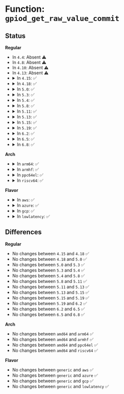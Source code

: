 # Function: <code>gpiod_get_raw_value_commit</code>

## Status
<b>Regular</b>
<ul>
<li>
In <code>4.4</code>: Absent ⚠️
</li>
<li>
In <code>4.8</code>: Absent ⚠️
</li>
<li>
In <code>4.10</code>: Absent ⚠️
</li>
<li>
In <code>4.13</code>: Absent ⚠️
</li>
<li>
<details>
<summary>In <code>4.15</code>: ✅</summary>

```c
int gpiod_get_raw_value_commit(const struct gpio_desc *desc);
```

**Collision:** Unique Static

**Inline:** No

**Transformation:** False

**Instances:**

```
In drivers/gpio/gpiolib.c (ffffffff814da040)
Location: drivers/gpio/gpiolib.c:2580
Inline: False
```
**Symbols:**

```
ffffffff814da040-ffffffff814da10a: gpiod_get_raw_value_commit (STB_LOCAL)
```
</details>
</li>
<li>
<details>
<summary>In <code>4.18</code>: ✅</summary>

```c
int gpiod_get_raw_value_commit(const struct gpio_desc *desc);
```

**Collision:** Unique Static

**Inline:** No

**Transformation:** False

**Instances:**

```
In drivers/gpio/gpiolib.c (ffffffff81508ef0)
Location: drivers/gpio/gpiolib.c:2738
Inline: False
Direct callers:
  - drivers/gpio/gpiolib.c:gpiod_get_raw_value_cansleep
  - drivers/gpio/gpiolib.c:gpiod_get_value
  - drivers/gpio/gpiolib.c:gpiod_get_raw_value
```
**Symbols:**

```
ffffffff81508ef0-ffffffff81508fb9: gpiod_get_raw_value_commit (STB_LOCAL)
```
</details>
</li>
<li>
<details>
<summary>In <code>5.0</code>: ✅</summary>

```c
int gpiod_get_raw_value_commit(const struct gpio_desc *desc);
```

**Collision:** Unique Static

**Inline:** No

**Transformation:** False

**Instances:**

```
In drivers/gpio/gpiolib.c (ffffffff8151d590)
Location: drivers/gpio/gpiolib.c:2818
Inline: False
Direct callers:
  - drivers/gpio/gpiolib.c:gpiod_get_raw_value_cansleep
  - drivers/gpio/gpiolib.c:gpiod_get_value
  - drivers/gpio/gpiolib.c:gpiod_get_raw_value
```
**Symbols:**

```
ffffffff8151d590-ffffffff8151d659: gpiod_get_raw_value_commit (STB_LOCAL)
```
</details>
</li>
<li>
<details>
<summary>In <code>5.3</code>: ✅</summary>

```c
int gpiod_get_raw_value_commit(const struct gpio_desc *desc);
```

**Collision:** Unique Static

**Inline:** No

**Transformation:** False

**Instances:**

```
In drivers/gpio/gpiolib.c (ffffffff8154b680)
Location: drivers/gpio/gpiolib.c:2906
Inline: False
Direct callers:
  - drivers/gpio/gpiolib.c:gpiod_get_raw_value_cansleep
  - drivers/gpio/gpiolib.c:gpiod_get_value
  - drivers/gpio/gpiolib.c:gpiod_get_raw_value
```
**Symbols:**

```
ffffffff8154b680-ffffffff8154b75a: gpiod_get_raw_value_commit (STB_LOCAL)
```
</details>
</li>
<li>
<details>
<summary>In <code>5.4</code>: ✅</summary>

```c
int gpiod_get_raw_value_commit(const struct gpio_desc *desc);
```

**Collision:** Unique Static

**Inline:** No

**Transformation:** False

**Instances:**

```
In drivers/gpio/gpiolib.c (ffffffff8156c860)
Location: drivers/gpio/gpiolib.c:3264
Inline: False
Direct callers:
  - drivers/gpio/gpiolib.c:gpiod_get_raw_value_cansleep
  - drivers/gpio/gpiolib.c:gpiod_get_value
  - drivers/gpio/gpiolib.c:gpiod_get_raw_value
```
**Symbols:**

```
ffffffff8156c860-ffffffff8156c93a: gpiod_get_raw_value_commit (STB_LOCAL)
```
</details>
</li>
<li>
<details>
<summary>In <code>5.8</code>: ✅</summary>

```c
int gpiod_get_raw_value_commit(const struct gpio_desc *desc);
```

**Collision:** Unique Static

**Inline:** No

**Transformation:** False

**Instances:**

```
In drivers/gpio/gpiolib.c (ffffffff8160e970)
Location: drivers/gpio/gpiolib.c:3672
Inline: False
Direct callers:
  - drivers/gpio/gpiolib.c:gpiod_get_raw_value_cansleep
  - drivers/gpio/gpiolib.c:gpiod_get_value
  - drivers/gpio/gpiolib.c:gpiod_get_raw_value
  - drivers/gpio/gpiolib.c:lineevent_irq_thread
  - drivers/gpio/gpiolib.c:lineevent_ioctl
```
**Symbols:**

```
ffffffff8160e970-ffffffff8160ea38: gpiod_get_raw_value_commit (STB_LOCAL)
```
</details>
</li>
<li>
<details>
<summary>In <code>5.11</code>: ✅</summary>

```c
int gpiod_get_raw_value_commit(const struct gpio_desc *desc);
```

**Collision:** Unique Static

**Inline:** No

**Transformation:** False

**Instances:**

```
In drivers/gpio/gpiolib.c (ffffffff81635ad0)
Location: drivers/gpio/gpiolib.c:2498
Inline: False
Direct callers:
  - drivers/gpio/gpiolib.c:gpiod_get_raw_value_cansleep
  - drivers/gpio/gpiolib.c:gpiod_get_value
  - drivers/gpio/gpiolib.c:gpiod_get_raw_value
```
**Symbols:**

```
ffffffff81635ad0-ffffffff81635b92: gpiod_get_raw_value_commit (STB_LOCAL)
```
</details>
</li>
<li>
<details>
<summary>In <code>5.13</code>: ✅</summary>

```c
int gpiod_get_raw_value_commit(const struct gpio_desc *desc);
```

**Collision:** Unique Static

**Inline:** No

**Transformation:** False

**Instances:**

```
In drivers/gpio/gpiolib.c (ffffffff81619f20)
Location: drivers/gpio/gpiolib.c:2475
Inline: False
Direct callers:
  - drivers/gpio/gpiolib.c:gpiod_get_raw_value_cansleep
  - drivers/gpio/gpiolib.c:gpiod_get_value
  - drivers/gpio/gpiolib.c:gpiod_get_raw_value
```
**Symbols:**

```
ffffffff81619f20-ffffffff81619fe2: gpiod_get_raw_value_commit (STB_LOCAL)
```
</details>
</li>
<li>
<details>
<summary>In <code>5.15</code>: ✅</summary>

```c
int gpiod_get_raw_value_commit(const struct gpio_desc *desc);
```

**Collision:** Unique Static

**Inline:** No

**Transformation:** False

**Instances:**

```
In drivers/gpio/gpiolib.c (ffffffff81689330)
Location: drivers/gpio/gpiolib.c:2504
Inline: False
Direct callers:
  - drivers/gpio/gpiolib.c:gpiod_get_raw_value_cansleep
  - drivers/gpio/gpiolib.c:gpiod_get_value
  - drivers/gpio/gpiolib.c:gpiod_get_raw_value
```
**Symbols:**

```
ffffffff81689330-ffffffff816893ef: gpiod_get_raw_value_commit (STB_LOCAL)
```
</details>
</li>
<li>
<details>
<summary>In <code>5.19</code>: ✅</summary>

```c
int gpiod_get_raw_value_commit(const struct gpio_desc *desc);
```

**Collision:** Unique Static

**Inline:** No

**Transformation:** False

**Instances:**

```
In drivers/gpio/gpiolib.c (ffffffff817a5f60)
Location: drivers/gpio/gpiolib.c:2627
Inline: False
Direct callers:
  - drivers/gpio/gpiolib.c:gpiod_get_raw_value_cansleep
  - drivers/gpio/gpiolib.c:gpiod_get_value
  - drivers/gpio/gpiolib.c:gpiod_get_raw_value
```
**Symbols:**

```
ffffffff817a5f60-ffffffff817a603e: gpiod_get_raw_value_commit (STB_LOCAL)
```
</details>
</li>
<li>
<details>
<summary>In <code>6.2</code>: ✅</summary>

```c
int gpiod_get_raw_value_commit(const struct gpio_desc *desc);
```

**Collision:** Unique Static

**Inline:** No

**Transformation:** False

**Instances:**

```
In drivers/gpio/gpiolib.c (ffffffff818bde80)
Location: drivers/gpio/gpiolib.c:2697
Inline: False
Direct callers:
  - drivers/gpio/gpiolib.c:gpiod_get_raw_value_cansleep
  - drivers/gpio/gpiolib.c:gpiod_get_value
  - drivers/gpio/gpiolib.c:gpiod_get_raw_value
```
**Symbols:**

```
ffffffff818bde80-ffffffff818bdf5e: gpiod_get_raw_value_commit (STB_LOCAL)
```
</details>
</li>
<li>
<details>
<summary>In <code>6.5</code>: ✅</summary>

```c
int gpiod_get_raw_value_commit(const struct gpio_desc *desc);
```

**Collision:** Unique Static

**Inline:** No

**Transformation:** False

**Instances:**

```
In drivers/gpio/gpiolib.c (ffffffff81901040)
Location: drivers/gpio/gpiolib.c:2738
Inline: False
Direct callers:
  - drivers/gpio/gpiolib.c:gpiod_get_raw_value_cansleep
  - drivers/gpio/gpiolib.c:gpiod_get_value
  - drivers/gpio/gpiolib.c:gpiod_get_raw_value
```
**Symbols:**

```
ffffffff81901040-ffffffff8190111e: gpiod_get_raw_value_commit (STB_LOCAL)
```
</details>
</li>
<li>
<details>
<summary>In <code>6.8</code>: ✅</summary>

```c
int gpiod_get_raw_value_commit(const struct gpio_desc *desc);
```

**Collision:** Unique Static

**Inline:** No

**Transformation:** False

**Instances:**

```
In drivers/gpio/gpiolib.c (ffffffff81948980)
Location: drivers/gpio/gpiolib.c:2931
Inline: False
Direct callers:
  - drivers/gpio/gpiolib.c:gpiod_get_raw_value_cansleep
  - drivers/gpio/gpiolib.c:gpiod_get_value
  - drivers/gpio/gpiolib.c:gpiod_get_raw_value
```
**Symbols:**

```
ffffffff81948980-ffffffff81948a46: gpiod_get_raw_value_commit (STB_LOCAL)
```
</details>
</li>
</ul>
<b>Arch</b>
<ul>
<li>
<details>
<summary>In <code>arm64</code>: ✅</summary>

```c
int gpiod_get_raw_value_commit(const struct gpio_desc *desc);
```

**Collision:** Unique Static

**Inline:** No

**Transformation:** False

**Instances:**

```
In drivers/gpio/gpiolib.c (ffff8000106bfb98)
Location: drivers/gpio/gpiolib.c:3264
Inline: False
Direct callers:
  - drivers/gpio/gpiolib.c:gpiod_get_raw_value_cansleep
  - drivers/gpio/gpiolib.c:gpiod_get_value
  - drivers/gpio/gpiolib.c:gpiod_get_raw_value
```
**Symbols:**

```
ffff8000106bfb98-ffff8000106bfc98: gpiod_get_raw_value_commit (STB_LOCAL)
```
</details>
</li>
<li>
<details>
<summary>In <code>armhf</code>: ✅</summary>

```c
int gpiod_get_raw_value_commit(const struct gpio_desc *desc);
```

**Collision:** Unique Static

**Inline:** No

**Transformation:** False

**Instances:**

```
In drivers/gpio/gpiolib.c (c08603d4)
Location: drivers/gpio/gpiolib.c:3264
Inline: False
Direct callers:
  - drivers/gpio/gpiolib.c:gpiod_get_raw_value_cansleep
  - drivers/gpio/gpiolib.c:gpiod_get_value
  - drivers/gpio/gpiolib.c:gpiod_get_raw_value
```
**Symbols:**

```
c08603d4-c08604cc: gpiod_get_raw_value_commit (STB_LOCAL)
```
</details>
</li>
<li>
<details>
<summary>In <code>ppc64el</code>: ✅</summary>

```c
int gpiod_get_raw_value_commit(const struct gpio_desc *desc);
```

**Collision:** Unique Static

**Inline:** No

**Transformation:** False

**Instances:**

```
In drivers/gpio/gpiolib.c (c00000000083dc00)
Location: drivers/gpio/gpiolib.c:3264
Inline: False
Direct callers:
  - drivers/gpio/gpiolib.c:gpiod_get_raw_value_cansleep
  - drivers/gpio/gpiolib.c:gpiod_get_value
  - drivers/gpio/gpiolib.c:gpiod_get_raw_value
```
**Symbols:**

```
c00000000083dc00-c00000000083dd68: gpiod_get_raw_value_commit (STB_LOCAL)
```
</details>
</li>
<li>
<details>
<summary>In <code>riscv64</code>: ✅</summary>

```c
int gpiod_get_raw_value_commit(const struct gpio_desc *desc);
```

**Collision:** Unique Static

**Inline:** No

**Transformation:** False

**Instances:**

```
In drivers/gpio/gpiolib.c (ffffffe0004a7122)
Location: drivers/gpio/gpiolib.c:3264
Inline: False
Direct callers:
  - drivers/gpio/gpiolib.c:gpiod_get_raw_value_cansleep
  - drivers/gpio/gpiolib.c:gpiod_get_value
  - drivers/gpio/gpiolib.c:gpiod_get_raw_value
```
**Symbols:**

```
ffffffe0004a7122-ffffffe0004a71de: gpiod_get_raw_value_commit (STB_LOCAL)
```
</details>
</li>
</ul>
<b>Flavor</b>
<ul>
<li>
<details>
<summary>In <code>aws</code>: ✅</summary>

```c
int gpiod_get_raw_value_commit(const struct gpio_desc *desc);
```

**Collision:** Unique Static

**Inline:** No

**Transformation:** False

**Instances:**

```
In drivers/gpio/gpiolib.c (ffffffff81562020)
Location: drivers/gpio/gpiolib.c:3264
Inline: False
Direct callers:
  - drivers/gpio/gpiolib.c:gpiod_get_raw_value_cansleep
  - drivers/gpio/gpiolib.c:gpiod_get_value
  - drivers/gpio/gpiolib.c:gpiod_get_raw_value
```
**Symbols:**

```
ffffffff81562020-ffffffff815620fa: gpiod_get_raw_value_commit (STB_LOCAL)
```
</details>
</li>
<li>
<details>
<summary>In <code>azure</code>: ✅</summary>

```c
int gpiod_get_raw_value_commit(const struct gpio_desc *desc);
```

**Collision:** Unique Static

**Inline:** No

**Transformation:** False

**Instances:**

```
In drivers/gpio/gpiolib.c (ffffffff81552e70)
Location: drivers/gpio/gpiolib.c:3264
Inline: False
Direct callers:
  - drivers/gpio/gpiolib.c:gpiod_get_raw_value_cansleep
  - drivers/gpio/gpiolib.c:gpiod_get_value
  - drivers/gpio/gpiolib.c:gpiod_get_raw_value
```
**Symbols:**

```
ffffffff81552e70-ffffffff81552f4a: gpiod_get_raw_value_commit (STB_LOCAL)
```
</details>
</li>
<li>
<details>
<summary>In <code>gcp</code>: ✅</summary>

```c
int gpiod_get_raw_value_commit(const struct gpio_desc *desc);
```

**Collision:** Unique Static

**Inline:** No

**Transformation:** False

**Instances:**

```
In drivers/gpio/gpiolib.c (ffffffff81560b90)
Location: drivers/gpio/gpiolib.c:3264
Inline: False
Direct callers:
  - drivers/gpio/gpiolib.c:gpiod_get_raw_value_cansleep
  - drivers/gpio/gpiolib.c:gpiod_get_value
  - drivers/gpio/gpiolib.c:gpiod_get_raw_value
```
**Symbols:**

```
ffffffff81560b90-ffffffff81560c6a: gpiod_get_raw_value_commit (STB_LOCAL)
```
</details>
</li>
<li>
<details>
<summary>In <code>lowlatency</code>: ✅</summary>

```c
int gpiod_get_raw_value_commit(const struct gpio_desc *desc);
```

**Collision:** Unique Static

**Inline:** No

**Transformation:** False

**Instances:**

```
In drivers/gpio/gpiolib.c (ffffffff8157aa30)
Location: drivers/gpio/gpiolib.c:3264
Inline: False
Direct callers:
  - drivers/gpio/gpiolib.c:gpiod_get_raw_value_cansleep
  - drivers/gpio/gpiolib.c:gpiod_get_value
  - drivers/gpio/gpiolib.c:gpiod_get_raw_value
```
**Symbols:**

```
ffffffff8157aa30-ffffffff8157ab21: gpiod_get_raw_value_commit (STB_LOCAL)
```
</details>
</li>
</ul>

## Differences
<b>Regular</b>
<ul>
<li>
No changes between <code>4.15</code> and <code>4.18</code> ✅
</li>
<li>
No changes between <code>4.18</code> and <code>5.0</code> ✅
</li>
<li>
No changes between <code>5.0</code> and <code>5.3</code> ✅
</li>
<li>
No changes between <code>5.3</code> and <code>5.4</code> ✅
</li>
<li>
No changes between <code>5.4</code> and <code>5.8</code> ✅
</li>
<li>
No changes between <code>5.8</code> and <code>5.11</code> ✅
</li>
<li>
No changes between <code>5.11</code> and <code>5.13</code> ✅
</li>
<li>
No changes between <code>5.13</code> and <code>5.15</code> ✅
</li>
<li>
No changes between <code>5.15</code> and <code>5.19</code> ✅
</li>
<li>
No changes between <code>5.19</code> and <code>6.2</code> ✅
</li>
<li>
No changes between <code>6.2</code> and <code>6.5</code> ✅
</li>
<li>
No changes between <code>6.5</code> and <code>6.8</code> ✅
</li>
</ul>
<b>Arch</b>
<ul>
<li>
No changes between <code>amd64</code> and <code>arm64</code> ✅
</li>
<li>
No changes between <code>amd64</code> and <code>armhf</code> ✅
</li>
<li>
No changes between <code>amd64</code> and <code>ppc64el</code> ✅
</li>
<li>
No changes between <code>amd64</code> and <code>riscv64</code> ✅
</li>
</ul>
<b>Flavor</b>
<ul>
<li>
No changes between <code>generic</code> and <code>aws</code> ✅
</li>
<li>
No changes between <code>generic</code> and <code>azure</code> ✅
</li>
<li>
No changes between <code>generic</code> and <code>gcp</code> ✅
</li>
<li>
No changes between <code>generic</code> and <code>lowlatency</code> ✅
</li>
</ul>
